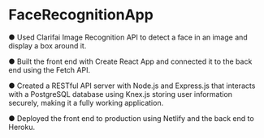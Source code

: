 # FaceRecognitionApp

● Used Clarifai Image Recognition API to detect a face in an image and display a box around it. 

● Built the front end with Create React App and connected it to the back end using the Fetch API. 

● Created a RESTful API server with Node.js and Express.js that interacts with a PostgreSQL 
database using Knex.js storing user information securely, making it a fully working application. 

● Deployed the front end to production using Netlify and the back end to Heroku.
